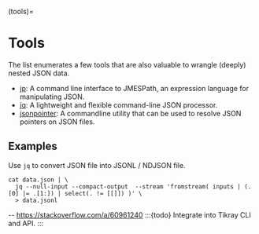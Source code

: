 (tools)=
# Tools

The list enumerates a few tools that are also valuable to wrangle (deeply)
nested JSON data.

- [jp]: A command line interface to JMESPath, an expression language for manipulating JSON.
- [jq]: A lightweight and flexible command-line JSON processor.
- [jsonpointer]: A commandline utility that can be used to resolve JSON pointers on JSON files.

## Examples

Use `jq` to convert JSON file into JSONL / NDJSON file.
```shell
cat data.json | \
  jq --null-input --compact-output  --stream 'fromstream( inputs | (.[0] |= .[1:]) | select(. != [[]]) )' \
  > data.jsonl
```
-- https://stackoverflow.com/a/60961240
:::{todo}
Integrate into Tikray CLI and API.
:::


[jp]: https://github.com/jmespath/jp
[jq]: https://jqlang.github.io/jq/
[jsonpointer]: https://python-json-pointer.readthedocs.io/en/latest/commandline.html
